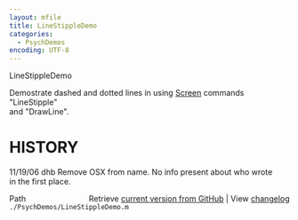 ```yaml
---
layout: mfile
title: LineStippleDemo
categories:
  - PsychDemos
encoding: UTF-8
---
```


LineStippleDemo  

Demostrate dashed and dotted lines in using [Screen](/docs/Screen) commands "LineStipple"  
and "DrawLine".  


# HISTORY  
  11/19/06  dhb  Remove OSX from name.  No info present about who wrote  
                 in the first place.  


<div class="code_header" style="text-align:right;">
  <span style="float:left;">Path&nbsp;&nbsp;</span> <span class="counter">Retrieve <a href=
  "https://raw.github.com/Psychtoolbox-3/Psychtoolbox-3/beta/./PsychDemos/LineStippleDemo.m">current version from GitHub</a> | View <a href=
  "https://github.com/Psychtoolbox-3/Psychtoolbox-3/commits/beta/./PsychDemos/LineStippleDemo.m">changelog</a></span>
</div>
<div class="code">
  <code>./PsychDemos/LineStippleDemo.m</code>
</div>
